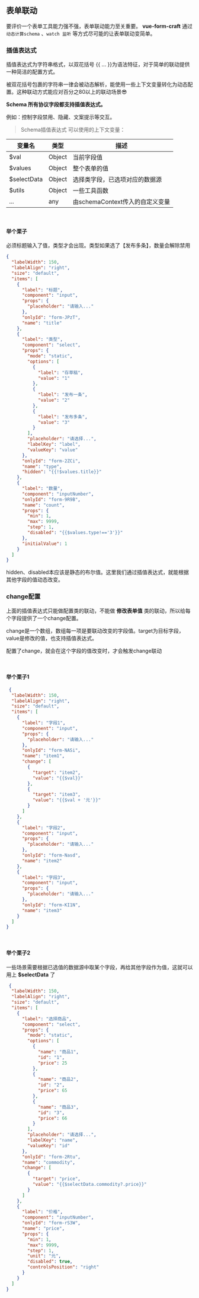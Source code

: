 ## 表单联动

要评价一个表单工具能力强不强，表单联动能力至关重要。 **vue-form-craft** 通过`动态计算schema` 、`watch 监听` 等方式尽可能的让表单联动变简单。

### 插值表达式

插值表达式为字符串格式，以双花括号 {{ ... }}为语法特征，对于简单的联动提供一种简洁的配置方式。

被双花括号包裹的字符串一律会被动态解析，能使用一些上下文变量转化为动态配置。这种联动方式能应对百分之80以上的联动场景😎

**Schema 所有协议字段都支持插值表达式。**

例如：控制字段禁用、隐藏、文案提示等交互。

> Schema插值表达式 可以使用的上下文变量：

| 变量名      | 类型   | 描述                            |
| ----------- | ------ | ------------------------------- |
| $val        | Object | 当前字段值                      |
| $values     | Object | 整个表单的值                    |
| $selectData | Object | 选择类字段，已选项对应的数据源  |
| $utils      | Object | 一些工具函数                    |
| ...         | any    | 由schemaContext传入的自定义变量 |


<br/>

#### 举个栗子

必须标题输入了值，类型才会出现。类型如果选了【发布多条】，数量会解除禁用

<div class="linkage1"></div>

```json
{
  "labelWidth": 150,
  "labelAlign": "right",
  "size": "default",
  "items": [
    {
      "label": "标题",
      "component": "input",
      "props": {
        "placeholder": "请输入..."
      },
      "onlyId": "form-JPzT",
      "name": "title"
    },
    {
      "label": "类型",
      "component": "select",
      "props": {
        "mode": "static",
        "options": [
          {
            "label": "存草稿",
            "value": "1"
          },
          {
            "label": "发布一条",
            "value": "2"
          },
          {
            "label": "发布多条",
            "value": "3"
          }
        ],
        "placeholder": "请选择...",
        "labelKey": "label",
        "valueKey": "value"
      },
      "onlyId": "form-2ZCi",
      "name": "type",
      "hidden": "{{!$values.title}}"
    },
    {
      "label": "数量",
      "component": "inputNumber",
      "onlyId": "form-9R9B",
      "name": "count",
      "props": {
        "min": 1,
        "max": 9999,
        "step": 1,
        "disabled": "{{$values.type!=='3'}}"
      },
      "initialValue": 1
    }
  ]
}
```

hidden、disabled本应该是静态的布尔值。这里我们通过插值表达式，就能根据其他字段的值动态改变。


### change配置

上面的插值表达式只能做配置类的联动，不能做 **修改表单值** 类的联动，所以给每个字段提供了一个change配置。

change是一个数组，数组每一项是要联动改变的字段值。target为目标字段，value是修改的值，也支持插值表达式。

配置了change，就会在这个字段的值改变时，才会触发change联动



<br/>

#### 举个栗子1

<div class="linkage2"></div>

```json
 {
  "labelWidth": 150,
  "labelAlign": "right",
  "size": "default",
  "items": [
    {
      "label": "字段1",
      "component": "input",
      "props": {
        "placeholder": "请输入..."
      },
      "onlyId": "form-NASi",
      "name": "item1",
      "change": [
        {
          "target": "item2",
          "value": "{{$val}}"
        },
        {
          "target": "item3",
          "value": "{{$val + '元'}}"
        }
      ]
    },
    {
      "label": "字段2",
      "component": "input",
      "props": {
        "placeholder": "请输入..."
      },
      "onlyId": "form-Nasd",
      "name": "item2"
    },
    {
      "label": "字段3",
      "component": "input",
      "props": {
        "placeholder": "请输入..."
      },
      "onlyId": "form-KI1N",
      "name": "item3"
    }
  ]
}

```

<br/>

#### 举个栗子2

一些场景需要根据已选值的数据源中取某个字段，再给其他字段作为值，这就可以用上 **$selectData** 了


<div class="linkage3"></div>

```json
 {
  "labelWidth": 150,
  "labelAlign": "right",
  "size": "default",
  "items": [
    {
      "label": "选择商品",
      "component": "select",
      "props": {
        "mode": "static",
        "options": [
          {
            "name": "商品1",
            "id": "1",
            "price": 25
          },
          {
            "name": "商品2",
            "id": "2",
            "price": 65
          },
          {
            "name": "商品3",
            "id": "3",
            "price": 66
          }
        ],
        "placeholder": "请选择...",
        "labelKey": "name",
        "valueKey": "id"
      },
      "onlyId": "form-2Rtu",
      "name": "commodity",
      "change": [
        {
          "target": "price",
          "value": "{{$selectData.commodity?.price}}"
        }
      ]
    },
    {
      "label": "价格",
      "component": "inputNumber",
      "onlyId": "form-rS3W",
      "name": "price",
      "props": {
        "min": 1,
        "max": 9999,
        "step": 1,
        "unit": "元",
        "disabled": true,
        "controlsPosition": "right"
      }
    }
  ]
}


```